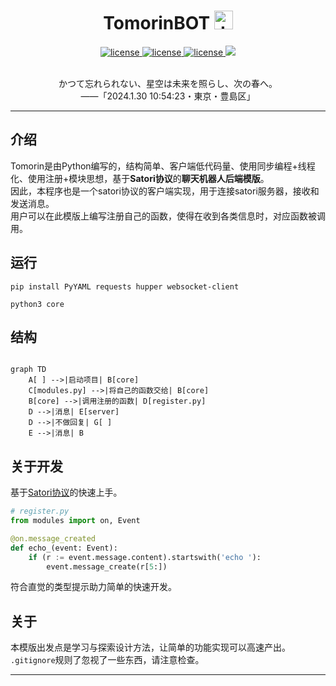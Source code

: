 

<h1 align="center"> TomorinBOT  <img src="http://q1.qlogo.cn/g?b=qq&nk=211134009&s=100" width="30" height="30" alt="tmrn"/> </h1>


<p align="center">

<a href="https://github.com/kumoSleeping/TomorinBot/blob/main/core/__init__.py">
    <img src="https://img.shields.io/badge/TomorinBOT%20v3-blue" alt="license">
  </a>

<a href="https://github.com/kumoSleeping/TomorinBot/blob/main/LICENSE">
    <img src="https://img.shields.io/github/license/kumoSleeping/TomorinBot" alt="license">
  </a>
<a href="https://www.python.org/">
    <img src="https://img.shields.io/badge/python-3.7+-blue?logo=python&logoColor=edb641" alt="license">
  </a>

  <a href="https://satori.js.org/zh-CN/">
    <img src="https://img.shields.io/badge/Satori-v1-black?style=social">
  </a>

</p>
<p align="center">
<br>  かつて忘れられない、星空は未来を照らし、次の春へ。
<br>
――「2024.1.30 10:54:23・東京・豊島区」
<br> 

***
## 介绍


Tomorin是由Python编写的，结构简单、客户端低代码量、使用同步编程+线程化、使用注册+模块思想，基于**Satori协议**的**聊天机器人后端模版**。     
因此，本程序也是一个satori协议的客户端实现，用于连接satori服务器，接收和发送消息。   
用户可以在此模版上编写注册自己的函数，使得在收到各类信息时，对应函数被调用。    

## 运行

```shell
pip install PyYAML requests hupper websocket-client
```

```shell
python3 core
```


## 结构

```mermaid

graph TD
    A[ ] -->|启动项目| B[core]
    C[modules.py] -->|将自己的函数交给| B[core]
    B[core] -->|调用注册的函数| D[register.py]
    D -->|消息| E[server]
    D -->|不做回复| G[ ]
    E -->|消息| B
```


## 关于开发

基于[Satori协议](https://satori.js.org/zh-CN/)的快速上手。

```py
# register.py
from modules import on, Event

@on.message_created
def echo_(event: Event):
    if (r := event.message.content).startswith('echo '):
        event.message_create(r[5:])
```

符合直觉的类型提示助力简单的快速开发。



## 关于
本模版出发点是学习与探索设计方法，让简单的功能实现可以高速产出。   
`.gitignore`规则了忽视了一些东西，请注意检查。


------



